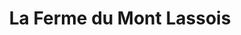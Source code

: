 ---
title: "La Ferme du Mont Lassois"
url: /dijon/la-ferme-du-mont-lassois/
shop: produits laitiers
---